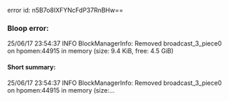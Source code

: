 error id: n5B7o8IXFYNcFdP37RnBHw==
### Bloop error:

25/06/17 23:54:37 INFO BlockManagerInfo: Removed broadcast_3_piece0 on hpomen:44915 in memory (size: 9.4 KiB, free: 4.5 GiB)
#### Short summary: 

25/06/17 23:54:37 INFO BlockManagerInfo: Removed broadcast_3_piece0 on hpomen:44915 in memory (size:...